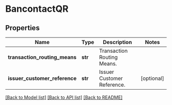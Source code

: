 # BancontactQR

## Properties
Name | Type | Description | Notes
------------ | ------------- | ------------- | -------------
**transaction_routing_means** | **str** | Transaction Routing Means. | 
**issuer_customer_reference** | **str** | Issuer Customer Reference. | [optional] 

[[Back to Model list]](../README.md#documentation-for-models) [[Back to API list]](../README.md#documentation-for-api-endpoints) [[Back to README]](../README.md)


